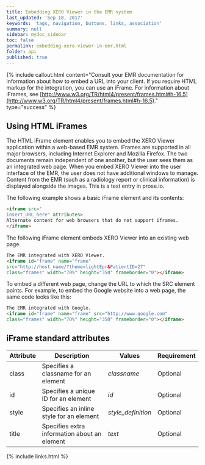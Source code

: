```yaml
---
title: Embedding XERO Viewer in the EMR system
last_updated: 'Sep 18, 2017'
keywords: 'tags, navigation, buttons, links, association'
summary: null
sidebar: mydoc_sidebar
toc: false
permalink: embedding-xero-viewer-in-emr.html
folder: api
published: true
---
```



{% include callout.html content="Consult your EMR documentation for information about how to embed a URL into your client. If you require HTML markup for the integration, you can use an iFrame. For information about iFrames, see [http://www.w3.org/TR/html4/present/frames.html#h-16.5](http://www.w3.org/TR/html4/present/frames.html#h-16.5)." type="success" %} 




## Using HTML iFrames
The HTML iFrame element enables you to embed the XERO Viewer application within a web-based EMR system. iFrames are supported in all major browsers, including Internet Explorer and Mozilla Firefox. The two documents remain independent of one another, but the user sees them as an integrated web page. When you embed XERO Viewer into the user interface of the EMR, the user does not have additional windows to manage. Content from the EMR (such as a radiology report or clinical information) is displayed alongside the images. This is a test entry in prose.io.

The following example shows a basic iFrame element and its contents:

```html
<iframe src="
insert_URL_here" attributes>
Alternate content for web browsers that do not support iframes. 
</iframe>
```

The following iFrame element embeds XERO Viewer into an existing web page.

```html
The EMR integrated with XERO Viewer.
<iframe id="frame" name="frame" 
src="http://host_name/?theme=lightEpr&PatientID=27" 
class="frames" width="70%" height="350" frameborder="0"></iframe>
```

To embed a different web page, change the URL to which the SRC element points. For example, to embed the Google website into a web page, the same code looks like this:

```html
The EMR integrated with Google.
<iframe id="frame" name="frame" src="http://www.google.com" 
class="frames" width="70%" height="350" frameborder="0"></iframe>
```

## iFrame standard attributes

<table>
<colgroup>
<col width="15%" />
<col width="45%" />
<col width="15%" />
<col width="15%" />
</colgroup>
<thead>
<tr class="header">
<th>Attribute</th>
<th>Description</th>
<th>Values</th>
<th>Requirement</th>
</tr>
</thead>
<tbody>
<tr>
<td markdown="span">class</td>
<td markdown="span">Specifies a classname for an element</td>
<td markdown="span"><i>classname</i></td>
<td markdown="span">Optional</td>
</tr>
<tr>
<td markdown="span">id</td>
<td markdown="span">Specifies a unique ID for an element</td>
<td markdown="span"><i>id</i></td>
<td markdown="span">Optional</td>
</tr>
<tr>
<td markdown="span">style</td>
<td markdown="span">Specifies an inline style for an element</td>
<td markdown="span"><i>style_definition</i></td>
<td markdown="span">Optional</td>
</tr>
<tr>
<td markdown="span">title</td>
<td markdown="span">Specifies extra information about an element</td>
<td markdown="span"><i>text</i></td>
<td markdown="span">Optional</td>
</tr>
</tbody>
</table>

{% include links.html %}
